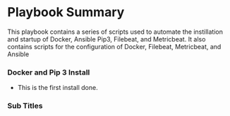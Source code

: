 # Playbook Summary
This playbook contains a series of scripts used to automate the instillation and startup of Docker, Ansible Pip3, Filebeat, and Metricbeat. It also contains scripts for the configuration of Docker, Filebeat, Metricbeat, and Ansible

### Docker and Pip 3 Install
- This is the first install done.


### Sub Titles
